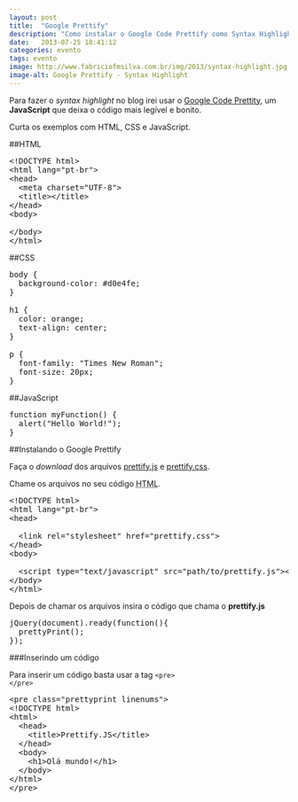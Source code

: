 ```yaml
---
layout: post
title:  "Google Prettify"
description: "Como instalar o Google Code Prettify como Syntax Highlighter"
date:   2013-07-25 18:41:12
categories: evento
tags: evento
image: http://www.fabriciofmsilva.com.br/img/2013/syntax-highlight.jpg
image-alt: Google Prettify - Syntax Highlight
---
```


Para fazer o <i lang="en" class="idiomatic" title="Destaque de sintaxe">syntax highlight</i> no blog irei usar o <a href="https://code.google.com/p/google-code-prettify/">Google Code Prettity</a>, um <strong>JavaScript</strong> que deixa o código mais legível e bonito.

Curta os exemplos com HTML, CSS e JavaScript.

##HTML

<pre class="lang-html prettyprint linenums">
&lt;!DOCTYPE html&gt;
&lt;html lang=&quot;pt-br&quot;&gt;
&lt;head&gt;
  &lt;meta charset=&quot;UTF-8&quot;&gt;
  &lt;title&gt;&lt;/title&gt;
&lt;/head&gt;
&lt;body&gt;
  
&lt;/body&gt;
&lt;/html&gt;
</pre>

##CSS

<pre class="lang-css prettyprint linenums">
body {
  background-color: #d0e4fe;
}

h1 {
  color: orange;
  text-align: center;
}

p {
  font-family: &quot;Times New Roman&quot;;
  font-size: 20px;
}
</pre>

##JavaScript

<pre class="lang-js prettyprint linenums">
function myFunction() {
  alert(&quot;Hello World!&quot;);
}
</pre>

##Instalando o Google Prettify

Faça o <i lang="en" class="idiomatic">download</i> dos arquivos [prettify.js](http://google-code-prettify.googlecode.com/svn/trunk/src/prettify.js) e [prettify.css](http://google-code-prettify.googlecode.com/svn/trunk/src/prettify.css).

Chame os arquivos no seu código <abbr title="HyperText Markup Language">HTML</abbr>.

<pre class="lang-html prettyprint linenums">
&lt;!DOCTYPE html&gt;
&lt;html lang=&quot;pt-br&quot;&gt;
&lt;head&gt;
  <!-- Insira o prettify.css dentro da tag head -->
  &lt;link rel=&quot;stylesheet&quot; href=&quot;prettify.css&quot;&gt;
&lt;/head&gt;
&lt;body&gt;
  <!-- Insira o prettify.js no final do documento, antes de fechar a tag body -->
  &lt;script type=&quot;text/javascript&quot; src=&quot;path/to/prettify.js&quot;&gt;&lt;/script&gt;
&lt;/body&gt;
&lt;/html&gt;
</pre>

Depois de chamar os arquivos insira o código que chama o <strong>prettify.js</strong>

<pre class="lang-js prettyprint linenums">
jQuery(document).ready(function(){
  prettyPrint();
});
</pre>

###Inserindo um código

Para inserir um código basta usar a tag <code>&lt;pre&gt; &lt;/pre&gt;</code>

<pre class="lang-html prettyprint linenums">
&lt;pre class=&quot;prettyprint linenums&quot;&gt;
&lt;!DOCTYPE html&gt;
&lt;html&gt;
  &lt;head&gt;
    &lt;title&gt;Prettify.JS&lt;/title&gt;
  &lt;/head&gt;
  &lt;body&gt;
    &lt;h1&gt;Olá mundo!&lt;/h1&gt;
  &lt;/body&gt;
&lt;/html&gt;
&lt;/pre&gt;
</pre>